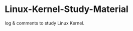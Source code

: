 # Linux-Kernel-Study-Material
log & comments to study Linux Kernel.

<!--
Kernel study seminar material.
-->

